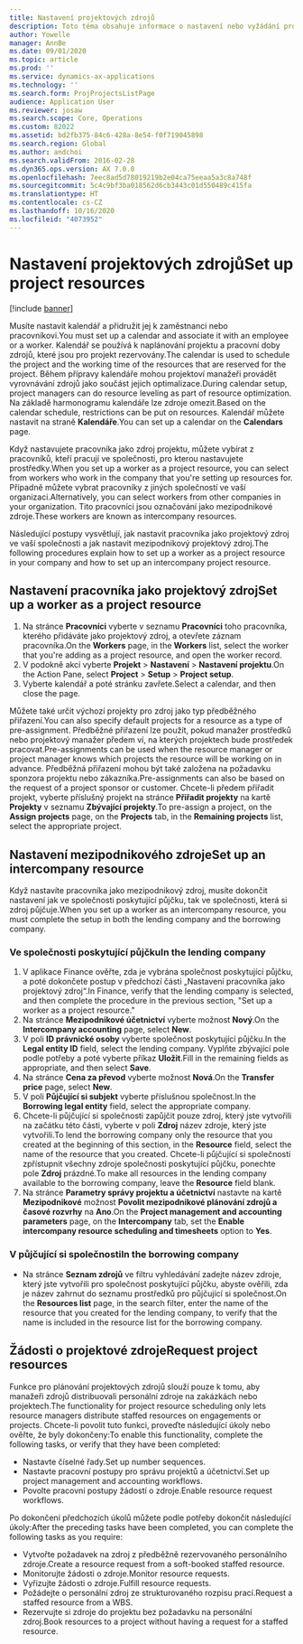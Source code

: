 ```yaml
---
title: Nastavení projektových zdrojů
description: Toto téma obsahuje informace o nastavení nebo vyžádání projektových zdrojů.
author: Yowelle
manager: AnnBe
ms.date: 09/01/2020
ms.topic: article
ms.prod: ''
ms.service: dynamics-ax-applications
ms.technology: ''
ms.search.form: ProjProjectsListPage
audience: Application User
ms.reviewer: josaw
ms.search.scope: Core, Operations
ms.custom: 82022
ms.assetid: bd2fb375-84c6-428a-8e54-f0f719045898
ms.search.region: Global
ms.author: andchoi
ms.search.validFrom: 2016-02-28
ms.dyn365.ops.version: AX 7.0.0
ms.openlocfilehash: 7eec8ad5d78019219b2e04ca75eeaa5a3c8a748f
ms.sourcegitcommit: 5c4c9bf3ba018562d6cb3443c01d550489c415fa
ms.translationtype: HT
ms.contentlocale: cs-CZ
ms.lasthandoff: 10/16/2020
ms.locfileid: "4073952"
---
```

# <a name="set-up-project-resources"></a><span data-ttu-id="31a93-103">Nastavení projektových zdrojů</span><span class="sxs-lookup"><span data-stu-id="31a93-103">Set up project resources</span></span>

[!include [banner](../includes/banner.md)]

<span data-ttu-id="31a93-104">Musíte nastavit kalendář a přidružit jej k zaměstnanci nebo pracovníkovi.</span><span class="sxs-lookup"><span data-stu-id="31a93-104">You must set up a calendar and associate it with an employee or a worker.</span></span> <span data-ttu-id="31a93-105">Kalendář se používá k naplánování projektu a pracovní doby zdrojů, které jsou pro projekt rezervovány.</span><span class="sxs-lookup"><span data-stu-id="31a93-105">The calendar is used to schedule the project and the working time of the resources that are reserved for the project.</span></span> <span data-ttu-id="31a93-106">Během přípravy kalendáře mohou projektoví manažeři provádět vyrovnávání zdrojů jako součást jejich optimalizace.</span><span class="sxs-lookup"><span data-stu-id="31a93-106">During calendar setup, project managers can do resource leveling as part of resource optimization.</span></span> <span data-ttu-id="31a93-107">Na základě harmonogramu kalendáře lze zdroje omezit.</span><span class="sxs-lookup"><span data-stu-id="31a93-107">Based on the calendar schedule, restrictions can be put on resources.</span></span> <span data-ttu-id="31a93-108">Kalendář můžete nastavit na straně **Kalendáře**.</span><span class="sxs-lookup"><span data-stu-id="31a93-108">You can set up a calendar on the **Calendars** page.</span></span>

<span data-ttu-id="31a93-109">Když nastavujete pracovníka jako zdroj projektu, můžete vybírat z pracovníků, kteří pracují ve společnosti, pro kterou nastavujete prostředky.</span><span class="sxs-lookup"><span data-stu-id="31a93-109">When you set up a worker as a project resource, you can select from workers who work in the company that you're setting up resources for.</span></span> <span data-ttu-id="31a93-110">Případně můžete vybrat pracovníky z jiných společností ve vaší organizaci.</span><span class="sxs-lookup"><span data-stu-id="31a93-110">Alternatively, you can select workers from other companies in your organization.</span></span> <span data-ttu-id="31a93-111">Tito pracovníci jsou označování jako mezipodnikové zdroje.</span><span class="sxs-lookup"><span data-stu-id="31a93-111">These workers are known as intercompany resources.</span></span>

<span data-ttu-id="31a93-112">Následující postupy vysvětlují, jak nastavit pracovníka jako projektový zdroj ve vaší společnosti a jak nastavit mezipodnikový projektový zdroj.</span><span class="sxs-lookup"><span data-stu-id="31a93-112">The following procedures explain how to set up a worker as a project resource in your company and how to set up an intercompany project resource.</span></span>

## <a name="set-up-a-worker-as-a-project-resource"></a><span data-ttu-id="31a93-113">Nastavení pracovníka jako projektový zdroj</span><span class="sxs-lookup"><span data-stu-id="31a93-113">Set up a worker as a project resource</span></span>

1. <span data-ttu-id="31a93-114">Na stránce **Pracovníci** vyberte v seznamu **Pracovníci** toho pracovníka, kterého přidáváte jako projektový zdroj, a otevřete záznam pracovníka.</span><span class="sxs-lookup"><span data-stu-id="31a93-114">On the **Workers** page, in the **Workers** list, select the worker that you're adding as a project resource, and open the worker record.</span></span>
2. <span data-ttu-id="31a93-115">V podokně akcí vyberte **Projekt** &gt; **Nastavení** &gt; **Nastavení projektu**.</span><span class="sxs-lookup"><span data-stu-id="31a93-115">On the Action Pane, select **Project** &gt; **Setup** &gt; **Project setup**.</span></span>
3. <span data-ttu-id="31a93-116">Vyberte kalendář a poté stránku zavřete.</span><span class="sxs-lookup"><span data-stu-id="31a93-116">Select a calendar, and then close the page.</span></span>

<span data-ttu-id="31a93-117">Můžete také určit výchozí projekty pro zdroj jako typ předběžného přiřazení.</span><span class="sxs-lookup"><span data-stu-id="31a93-117">You can also specify default projects for a resource as a type of pre-assignment.</span></span> <span data-ttu-id="31a93-118">Předběžné přiřazení lze použít, pokud manažer prostředků nebo projektový manažer předem ví, na kterých projektech bude prostředek pracovat.</span><span class="sxs-lookup"><span data-stu-id="31a93-118">Pre-assignments can be used when the resource manager or project manager knows which projects the resource will be working on in advance.</span></span> <span data-ttu-id="31a93-119">Předběžná přiřazení mohou být také založena na požadavku sponzora projektu nebo zákazníka.</span><span class="sxs-lookup"><span data-stu-id="31a93-119">Pre-assignments can also be based on the request of a project sponsor or customer.</span></span> <span data-ttu-id="31a93-120">Chcete-li předem přiřadit projekt, vyberte příslušný projekt na stránce **Přiřadit projekty** na kartě **Projekty** v seznamu **Zbývající projekty**.</span><span class="sxs-lookup"><span data-stu-id="31a93-120">To pre-assign a project, on the **Assign projects** page, on the **Projects** tab, in the **Remaining projects** list, select the appropriate project.</span></span>

## <a name="set-up-an-intercompany-resource"></a><span data-ttu-id="31a93-121">Nastavení mezipodnikového zdroje</span><span class="sxs-lookup"><span data-stu-id="31a93-121">Set up an intercompany resource</span></span>

<span data-ttu-id="31a93-122">Když nastavíte pracovníka jako mezipodnikový zdroj, musíte dokončit nastavení jak ve společnosti poskytující půjčku, tak ve společnosti, která si zdroj půjčuje.</span><span class="sxs-lookup"><span data-stu-id="31a93-122">When you set up a worker as an intercompany resource, you must complete the setup in both the lending company and the borrowing company.</span></span>

### <a name="in-the-lending-company"></a><span data-ttu-id="31a93-123">Ve společnosti poskytující půjčku</span><span class="sxs-lookup"><span data-stu-id="31a93-123">In the lending company</span></span>

1. <span data-ttu-id="31a93-124">V aplikace Finance ověřte, zda je vybrána společnost poskytující půjčku, a poté dokončete postup v předchozí části „Nastavení pracovníka jako projektový zdroj“.</span><span class="sxs-lookup"><span data-stu-id="31a93-124">In Finance, verify that the lending company is selected, and then complete the procedure in the previous section, "Set up a worker as a project resource."</span></span>
2. <span data-ttu-id="31a93-125">Na stránce **Mezipodnikové účetnictví** vyberte možnost **Nový**.</span><span class="sxs-lookup"><span data-stu-id="31a93-125">On the **Intercompany accounting** page, select **New**.</span></span>
3. <span data-ttu-id="31a93-126">V poli **ID právnické osoby** vyberte společnost poskytující půjčku.</span><span class="sxs-lookup"><span data-stu-id="31a93-126">In the **Legal entity ID** field, select the lending company.</span></span> <span data-ttu-id="31a93-127">Vyplňte zbývající pole podle potřeby a poté vyberte příkaz **Uložit**.</span><span class="sxs-lookup"><span data-stu-id="31a93-127">Fill in the remaining fields as appropriate, and then select **Save**.</span></span>
4. <span data-ttu-id="31a93-128">Na stránce **Cena za převod** vyberte možnost **Nová**.</span><span class="sxs-lookup"><span data-stu-id="31a93-128">On the **Transfer price** page, select **New**.</span></span>
5. <span data-ttu-id="31a93-129">V poli **Půjčující si subjekt** vyberte příslušnou společnost.</span><span class="sxs-lookup"><span data-stu-id="31a93-129">In the **Borrowing legal entity** field, select the appropriate company.</span></span>
6. <span data-ttu-id="31a93-130">Chcete-li půjčující si společnosti zapůjčit pouze zdroj, který jste vytvořili na začátku této části, vyberte v poli **Zdroj** název zdroje, který jste vytvořili.</span><span class="sxs-lookup"><span data-stu-id="31a93-130">To lend the borrowing company only the resource that you created at the beginning of this section, in the **Resource** field, select the name of the resource that you created.</span></span> <span data-ttu-id="31a93-131">Chcete-li půjčující si společnosti zpřístupnit všechny zdroje společnosti poskytující půjčku, ponechte pole **Zdroj** prázdné.</span><span class="sxs-lookup"><span data-stu-id="31a93-131">To make all resources in the lending company available to the borrowing company, leave the **Resource** field blank.</span></span>
7. <span data-ttu-id="31a93-132">Na stránce **Parametry správy projektu a účetnictví** nastavte na kartě **Mezipodnikové** možnost **Povolit mezipodnikové plánování zdrojů a časové rozvrhy** na **Ano**.</span><span class="sxs-lookup"><span data-stu-id="31a93-132">On the **Project management and accounting parameters** page, on the **Intercompany** tab, set the **Enable intercompany resource scheduling and timesheets** option to **Yes**.</span></span>

### <a name="in-the-borrowing-company"></a><span data-ttu-id="31a93-133">V půjčující si společnosti</span><span class="sxs-lookup"><span data-stu-id="31a93-133">In the borrowing company</span></span>

- <span data-ttu-id="31a93-134">Na stránce **Seznam zdrojů** ve filtru vyhledávání zadejte název zdroje, který jste vytvořili pro společnost poskytující půjčku, abyste ověřili, zda je název zahrnut do seznamu prostředků pro půjčující si společnost.</span><span class="sxs-lookup"><span data-stu-id="31a93-134">On the **Resources list** page, in the search filter, enter the name of the resource that you created for the lending company, to verify that the name is included in the resource list for the borrowing company.</span></span>

## <a name="request-project-resources"></a><span data-ttu-id="31a93-135">Žádosti o projektové zdroje</span><span class="sxs-lookup"><span data-stu-id="31a93-135">Request project resources</span></span>
<span data-ttu-id="31a93-136">Funkce pro plánování projektových zdrojů slouží pouze k tomu, aby manažeři zdrojů distribuovali personální zdroje na zakázkách nebo projektech.</span><span class="sxs-lookup"><span data-stu-id="31a93-136">The functionality for project resource scheduling only lets resource managers distribute staffed resources on engagements or projects.</span></span> <span data-ttu-id="31a93-137">Chcete-li povolit tuto funkci, proveďte následující úkoly nebo ověřte, že byly dokončeny:</span><span class="sxs-lookup"><span data-stu-id="31a93-137">To enable this functionality, complete the following tasks, or verify that they have been completed:</span></span>

- <span data-ttu-id="31a93-138">Nastavte číselné řady.</span><span class="sxs-lookup"><span data-stu-id="31a93-138">Set up number sequences.</span></span>
- <span data-ttu-id="31a93-139">Nastavte pracovní postupy pro správu projektů a účetnictví.</span><span class="sxs-lookup"><span data-stu-id="31a93-139">Set up project management and accounting workflows.</span></span>
- <span data-ttu-id="31a93-140">Povolte pracovní postupy žádostí o zdroje.</span><span class="sxs-lookup"><span data-stu-id="31a93-140">Enable resource request workflows.</span></span>

<span data-ttu-id="31a93-141">Po dokončení předchozích úkolů můžete podle potřeby dokončit následující úkoly:</span><span class="sxs-lookup"><span data-stu-id="31a93-141">After the preceding tasks have been completed, you can complete the following tasks as you require:</span></span>

- <span data-ttu-id="31a93-142">Vytvořte požadavek na zdroj z předběžně rezervovaného personálního zdroje.</span><span class="sxs-lookup"><span data-stu-id="31a93-142">Create a resource request from a soft-booked staffed resource.</span></span>
- <span data-ttu-id="31a93-143">Monitorujte žádosti o zdroje.</span><span class="sxs-lookup"><span data-stu-id="31a93-143">Monitor resource requests.</span></span>
- <span data-ttu-id="31a93-144">Vyřizujte žádosti o zdroje.</span><span class="sxs-lookup"><span data-stu-id="31a93-144">Fulfill resource requests.</span></span>
- <span data-ttu-id="31a93-145">Požádejte o personální zdroj ze strukturovaného rozpisu prací.</span><span class="sxs-lookup"><span data-stu-id="31a93-145">Request a staffed resource from a WBS.</span></span>
- <span data-ttu-id="31a93-146">Rezervujte si zdroje do projektu bez požadavku na personální zdroj.</span><span class="sxs-lookup"><span data-stu-id="31a93-146">Book resources to a project without having a request for a staffed resource.</span></span>
